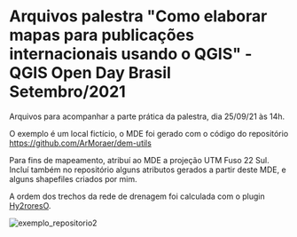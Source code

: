# Arquivos palestra "Como elaborar mapas para publicações internacionais usando o QGIS" - QGIS Open Day Brasil Setembro/2021

Arquivos para acompanhar a parte prática da palestra, dia 25/09/21 às 14h.

O exemplo é um local fictício, o MDE foi gerado com o código do repositório 
https://github.com/ArMoraer/dem-utils

Para fins de mapeamento, atribuí ao MDE a projeção UTM Fuso 22 Sul.
Incluí também no repositório alguns atributos gerados a partir deste MDE, e alguns shapefiles criados por mim.

A ordem dos trechos da rede de drenagem foi calculada com o plugin [Hy2roresO](https://hy2roreso.readthedocs.io/en/latest/).

![exemplo_repositorio2](https://user-images.githubusercontent.com/37668725/133893608-a439aac9-9762-4bdc-8c3b-971984e80708.png)
